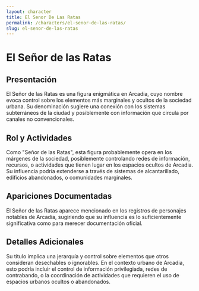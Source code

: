 ```yaml
---
layout: character
title: El Senor De Las Ratas
permalink: /characters/el-senor-de-las-ratas/
slug: el-senor-de-las-ratas
---
```


# El Señor de las Ratas

## Presentación
El Señor de las Ratas es una figura enigmática en Arcadia, cuyo nombre evoca control sobre los elementos más marginales y ocultos de la sociedad urbana. Su denominación sugiere una conexión con los sistemas subterráneos de la ciudad y posiblemente con información que circula por canales no convencionales.

## Rol y Actividades
Como "Señor de las Ratas", esta figura probablemente opera en los márgenes de la sociedad, posiblemente controlando redes de información, recursos, o actividades que tienen lugar en los espacios ocultos de Arcadia. Su influencia podría extenderse a través de sistemas de alcantarillado, edificios abandonados, o comunidades marginales.

## Apariciones Documentadas
El Señor de las Ratas aparece mencionado en los registros de personajes notables de Arcadia, sugiriendo que su influencia es lo suficientemente significativa como para merecer documentación oficial.

## Detalles Adicionales
Su título implica una jerarquía y control sobre elementos que otros consideran desechables o ignorables. En el contexto urbano de Arcadia, esto podría incluir el control de información privilegiada, redes de contrabando, o la coordinación de actividades que requieren el uso de espacios urbanos ocultos o abandonados.